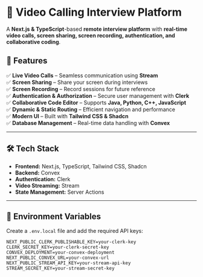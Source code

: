# 🎥 Video Calling Interview Platform  

A **Next.js & TypeScript**-based **remote interview platform** with **real-time video calls, screen sharing, screen recording, authentication, and collaborative coding**.  

## 🚀 Features  

✅ **Live Video Calls** – Seamless communication using **Stream**  
✅ **Screen Sharing** – Share your screen during interviews  
✅ **Screen Recording** – Record sessions for future reference  
✅ **Authentication & Authorization** – Secure user management with **Clerk**  
✅ **Collaborative Code Editor** – Supports **Java, Python, C++, JavaScript**  
✅ **Dynamic & Static Routing** – Efficient navigation and performance  
✅ **Modern UI** – Built with **Tailwind CSS & Shadcn**  
✅ **Database Management** – Real-time data handling with **Convex**  

---

## 🛠️ Tech Stack  

- **Frontend:** Next.js, TypeScript, Tailwind CSS, Shadcn  
- **Backend:** Convex  
- **Authentication:** Clerk  
- **Video Streaming:** Stream  
- **State Management:** Server Actions  

---

## 📄 Environment Variables  

Create a `.env.local` file and add the required API keys:  

```env
NEXT_PUBLIC_CLERK_PUBLISHABLE_KEY=your-clerk-key
CLERK_SECRET_KEY=your-clerk-secret-key
CONVEX_DEPLOYMENT=your-convex-deployment
NEXT_PUBLIC_CONVEX_URL=your-convex-url
NEXT_PUBLIC_STREAM_API_KEY=your-stream-api-key
STREAM_SECRET_KEY=your-stream-secret-key
